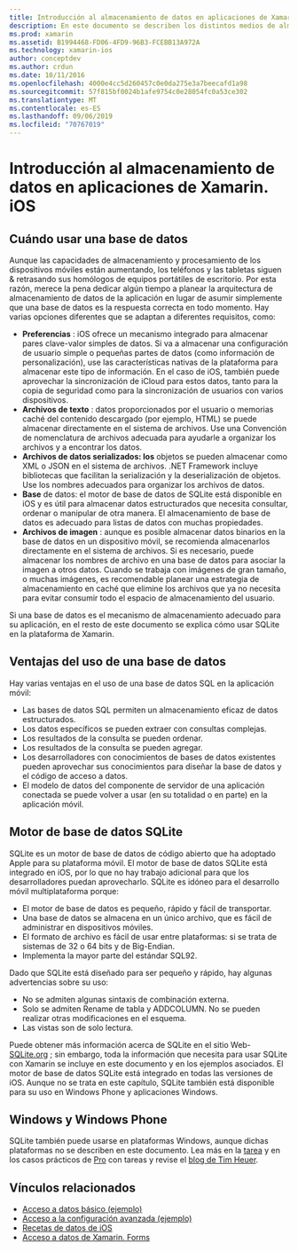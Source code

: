```yaml
---
title: Introducción al almacenamiento de datos en aplicaciones de Xamarin. iOS
description: En este documento se describen los distintos medios de almacenamiento de datos en una aplicación de Xamarin. iOS y se proporciona información específica sobre las ventajas de SQLite.
ms.prod: xamarin
ms.assetid: B1994468-FD06-4FD9-96B3-FCEBB13A972A
ms.technology: xamarin-ios
author: conceptdev
ms.author: crdun
ms.date: 10/11/2016
ms.openlocfilehash: 4000e4cc5d260457c0e0da275e3a7beecafd1a98
ms.sourcegitcommit: 57f815bf0024b1afe9754c0e28054fc0a53ce302
ms.translationtype: MT
ms.contentlocale: es-ES
ms.lasthandoff: 09/06/2019
ms.locfileid: "70767019"
---
```

# <a name="introduction-to-data-storage-in-xamarinios-apps"></a>Introducción al almacenamiento de datos en aplicaciones de Xamarin. iOS

## <a name="when-to-use-a-database"></a>Cuándo usar una base de datos

Aunque las capacidades de almacenamiento y procesamiento de los dispositivos móviles están aumentando, los teléfonos y las tabletas siguen &amp; retrasando sus homólogos de equipos portátiles de escritorio. Por esta razón, merece la pena dedicar algún tiempo a planear la arquitectura de almacenamiento de datos de la aplicación en lugar de asumir simplemente que una base de datos es la respuesta correcta en todo momento. Hay varias opciones diferentes que se adaptan a diferentes requisitos, como:

- **Preferencias** : iOS ofrece un mecanismo integrado para almacenar pares clave-valor simples de datos. Si va a almacenar una configuración de usuario simple o pequeñas partes de datos (como información de personalización), use las características nativas de la plataforma para almacenar este tipo de información. En el caso de iOS, también puede aprovechar la sincronización de iCloud para estos datos, tanto para la copia de seguridad como para la sincronización de usuarios con varios dispositivos.
- **Archivos de texto** : datos proporcionados por el usuario o memorias caché del contenido descargado (por ejemplo, HTML) se puede almacenar directamente en el sistema de archivos. Use una Convención de nomenclatura de archivos adecuada para ayudarle a organizar los archivos y a encontrar los datos.
- **Archivos de datos serializados: los** objetos se pueden almacenar como XML o JSON en el sistema de archivos. .NET Framework incluye bibliotecas que facilitan la serialización y la deserialización de objetos. Use los nombres adecuados para organizar los archivos de datos.
- **Base** de datos: el motor de base de datos de SQLite está disponible en iOS y es útil para almacenar datos estructurados que necesita consultar, ordenar o manipular de otra manera. El almacenamiento de base de datos es adecuado para listas de datos con muchas propiedades.
- **Archivos de imagen** : aunque es posible almacenar datos binarios en la base de datos en un dispositivo móvil, se recomienda almacenarlos directamente en el sistema de archivos. Si es necesario, puede almacenar los nombres de archivo en una base de datos para asociar la imagen a otros datos. Cuando se trabaja con imágenes de gran tamaño, o muchas imágenes, es recomendable planear una estrategia de almacenamiento en caché que elimine los archivos que ya no necesita para evitar consumir todo el espacio de almacenamiento del usuario.

Si una base de datos es el mecanismo de almacenamiento adecuado para su aplicación, en el resto de este documento se explica cómo usar SQLite en la plataforma de Xamarin.

## <a name="advantages-of-using-a-database"></a>Ventajas del uso de una base de datos

Hay varias ventajas en el uso de una base de datos SQL en la aplicación móvil:

- Las bases de datos SQL permiten un almacenamiento eficaz de datos estructurados.
- Los datos específicos se pueden extraer con consultas complejas.
- Los resultados de la consulta se pueden ordenar.
- Los resultados de la consulta se pueden agregar.
- Los desarrolladores con conocimientos de bases de datos existentes pueden aprovechar sus conocimientos para diseñar la base de datos y el código de acceso a datos.
- El modelo de datos del componente de servidor de una aplicación conectada se puede volver a usar (en su totalidad o en parte) en la aplicación móvil.

## <a name="sqlite-database-engine"></a>Motor de base de datos SQLite

SQLite es un motor de base de datos de código abierto que ha adoptado Apple para su plataforma móvil. El motor de base de datos SQLite está integrado en iOS, por lo que no hay trabajo adicional para que los desarrolladores puedan aprovecharlo. SQLite es idóneo para el desarrollo móvil multiplataforma porque:

- El motor de base de datos es pequeño, rápido y fácil de transportar.
- Una base de datos se almacena en un único archivo, que es fácil de administrar en dispositivos móviles.
- El formato de archivo es fácil de usar entre plataformas: si se trata de sistemas de 32 o 64 bits y de Big-Endian.
- Implementa la mayor parte del estándar SQL92.

Dado que SQLite está diseñado para ser pequeño y rápido, hay algunas advertencias sobre su uso:

- No se admiten algunas sintaxis de combinación externa.
- Solo se admiten Rename de tabla y ADDCOLUMN. No se pueden realizar otras modificaciones en el esquema.
- Las vistas son de solo lectura.

Puede obtener más información acerca de SQLite en el sitio Web- [SQLite.org](http://SQLite.org) ; sin embargo, toda la información que necesita para usar SQLite con Xamarin se incluye en este documento y en los ejemplos asociados. El motor de base de datos SQLite está integrado en todas las versiones de iOS.
Aunque no se trata en este capítulo, SQLite también está disponible para su uso en Windows Phone y aplicaciones Windows.

## <a name="windows-and-windows-phone"></a>Windows y Windows Phone

SQLite también puede usarse en plataformas Windows, aunque dichas plataformas no se describen en este documento.
Lea más en la [tarea](~/cross-platform/app-fundamentals/building-cross-platform-applications/case-study-tasky.md) y en los casos prácticos de [Pro](http://docs.xamarin.com/guides/cross-platform/application_fundamentals/building_cross_platform_applications/case_study%3A_tasky) con tareas y revise el [blog de Tim Heuer](http://timheuer.com/blog/archive/2012/06/28/seeding-your-metro-style-app-with-sqlite-database.aspx).

## <a name="related-links"></a>Vínculos relacionados

- [Acceso a datos básico (ejemplo)](https://github.com/xamarin/mobile-samples/tree/master/DataAccess/Basic)
- [Acceso a la configuración avanzada (ejemplo)](https://github.com/xamarin/mobile-samples/tree/master/DataAccess/Advanced)
- [Recetas de datos de iOS](https://github.com/xamarin/recipes/tree/master/Recipes/ios/data/sqlite)
- [Acceso a datos de Xamarin. Forms](~/xamarin-forms/data-cloud/data/databases.md)
